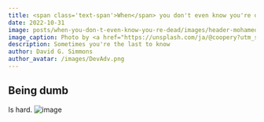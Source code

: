 ```yaml
---
title: <span class='text-span'>When</span> you don't even know you're dead
date: 2022-10-31
image: posts/when-you-don-t-even-know-you-re-dead/images/header-mohamed-nohassi-odxB5oIG_iA-unsplash.jpg
image_caption: Photo by <a href="https://unsplash.com/ja/@coopery?utm_source=unsplash&utm_medium=referral&utm_content=creditCopyText">Mohamed Nohassi</a> on <a href="https://unsplash.com/s/photos/sunrise?utm_source=unsplash&utm_medium=referral&utm_content=creditCopyText">Unsplash</a>   
description: Sometimes you're the last to know
author: David G. Simmons
author_avatar: /images/DevAdv.png
---
```


## <span class='text-span'>Being</span> dumb

Is hard. 
 ![image](/posts/when-you-don-t-even-know-you-re-dead/images/post-screen-shot-2019-01-15-at-8.26.48-am.png) 